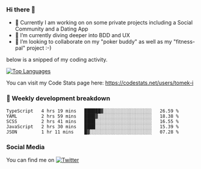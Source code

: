 ### Hi there 👋


- 🔭 Currently I am working on on some private projects including a Social Community and a Dating App
- 🌱 I’m currently diving deeper into BDD and UX
- 👯 I’m looking to collaborate on my "poker buddy" as well as my "fitness-pal" project :-)

below is a snipped of my coding activity.
<!--
**tomek-i/tomek-i** is a ✨ _special_ ✨ repository because its `README.md` (this file) appears on your GitHub profile.

Here are some ideas to get you started:

- 🔭 I’m currently working on ...
- 🌱 I’m currently learning ...
- 👯 I’m looking to collaborate on ...
- 🤔 I’m looking for help with ...
- 💬 Ask me about ...
- 📫 How to reach me: ...
- 😄 Pronouns: ...
- ⚡ Fun fact: ...
-->
[![Top Languages](https://github-readme-stats.vercel.app/api/top-langs/?username=tomek-i&layout=compact)](https://github.com/tomek-i)

You can visit my Code Stats page here: https://codestats.net/users/tomek-i

### 💬 Weekly development breakdown
<!--START_SECTION:waka-->
```text
TypeScript   4 hrs 19 mins   ██████▓░░░░░░░░░░░░░░░░░░   26.59 % 
YAML         2 hrs 59 mins   ████▓░░░░░░░░░░░░░░░░░░░░   18.38 % 
SCSS         2 hrs 41 mins   ████░░░░░░░░░░░░░░░░░░░░░   16.55 % 
JavaScript   2 hrs 30 mins   ████░░░░░░░░░░░░░░░░░░░░░   15.39 % 
JSON         1 hr 11 mins    █▓░░░░░░░░░░░░░░░░░░░░░░░   07.28 % 
```
<!--END_SECTION:waka-->

<!-- Actual text -->

### Social Media
You can find me on [![Twitter][1.2]][1]

<!-- Icons -->

[1.2]: http://i.imgur.com/wWzX9uB.png 


<!-- Links to your social media accounts -->

[1]: https://twitter.com/tomek_i
